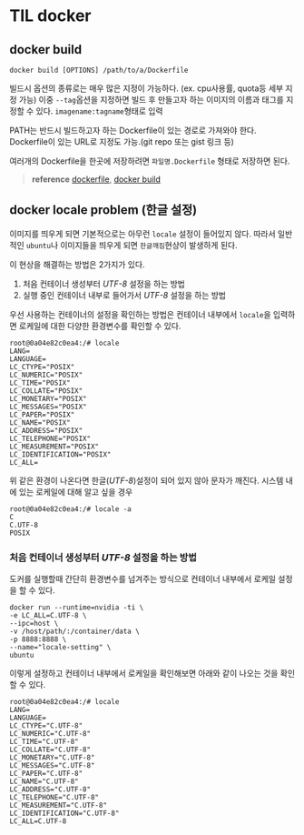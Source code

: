 # TIL docker

## docker build

```shell
docker build [OPTIONS] /path/to/a/Dockerfile
```

빌드시 옵션의 종류로는 매우 많은 지정이 가능하다. (ex. cpu사용률, quota등 세부 지정 가능)
이중 `--tag`옵션을 지정하면 빌드 후 만들고자 하는 이미지의 이름과 태그를 지정할 수 있다. `imagename:tagname`형태로 입력

PATH는 반드시 빌드하고자 하는 Dockerfile이 있는 경로로 가져와야 한다.
Dockerfile이 있는 URL로 지정도 가능.(git repo 또는 gist 링크 등)

여러개의 Dockerfile을 한곳에 저장하려면 `파일명.Dockerfile` 형태로 저장하면 된다.

> **reference**
[dockerfile](https://docs.docker.com/engine/reference/builder/), [docker build](https://docs.docker.com/engine/reference/commandline/build/)

## docker locale problem (한글 설정)

이미지를 띄우게 되면 기본적으로는 아무런 `locale` 설정이 들어있지 않다. 따라서 일반적인 `ubuntu`나 이미지들을 띄우게 되면 `한글깨짐`현상이 발생하게 된다.

이 현상을 해결하는 방법은 2가지가 있다.

1. 처음 컨테이너 생성부터 *UTF-8* 설정을 하는 방법
2. 실행 중인 컨테이너 내부로 들어가서 *UTF-8* 설정을 하는 방법

우선 사용하는 컨테이너의 설정을 확인하는 방법은 컨테이너 내부에서
`locale`을 입력하면 로케일에 대한 다양한 환경변수를 확인할 수 있다.

```shell
root@0a04e82c0ea4:/# locale
LANG=
LANGUAGE=
LC_CTYPE="POSIX"
LC_NUMERIC="POSIX"
LC_TIME="POSIX"
LC_COLLATE="POSIX"
LC_MONETARY="POSIX"
LC_MESSAGES="POSIX"
LC_PAPER="POSIX"
LC_NAME="POSIX"
LC_ADDRESS="POSIX"
LC_TELEPHONE="POSIX"
LC_MEASUREMENT="POSIX"
LC_IDENTIFICATION="POSIX"
LC_ALL=
```

위 같은 환경이 나온다면 한글(*UTF-8*)설정이 되어 있지 않아 문자가 깨진다.
시스템 내에 있는 로케일에 대해 알고 싶을 경우

```shell
root@0a04e82c0ea4:/# locale -a
C
C.UTF-8
POSIX
```

### 처음 컨테이너 생성부터 *UTF-8* 설정을 하는 방법

도커를 실행할때 간단히 환경변수를 넘겨주는 방식으로 컨테이너 내부에서 로케일 설정을 할 수 있다.

```shell
docker run --runtime=nvidia -ti \
-e LC_ALL=C.UTF-8 \
--ipc=host \
-v /host/path/:/container/data \
-p 8888:8888 \
--name="locale-setting" \
ubuntu
```

이렇게 설정하고 컨테이너 내부에서 로케일을 확인해보면
아래와 같이 나오는 것을 확인할 수 있다.

```shell
root@0a04e82c0ea4:/# locale
LANG=
LANGUAGE=
LC_CTYPE="C.UTF-8"
LC_NUMERIC="C.UTF-8"
LC_TIME="C.UTF-8"
LC_COLLATE="C.UTF-8"
LC_MONETARY="C.UTF-8"
LC_MESSAGES="C.UTF-8"
LC_PAPER="C.UTF-8"
LC_NAME="C.UTF-8"
LC_ADDRESS="C.UTF-8"
LC_TELEPHONE="C.UTF-8"
LC_MEASUREMENT="C.UTF-8"
LC_IDENTIFICATION="C.UTF-8"
LC_ALL=C.UTF-8
```
